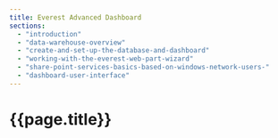 ```yaml
---
title: Everest Advanced Dashboard
sections:
  - "introduction"
  - "data-warehouse-overview"
  - "create-and-set-up-the-database-and-dashboard"
  - "working-with-the-everest-web-part-wizard"
  - "share-point-services-basics-based-on-windows-network-users-"
  - "dashboard-user-interface"
---
```

# {{page.title}}
